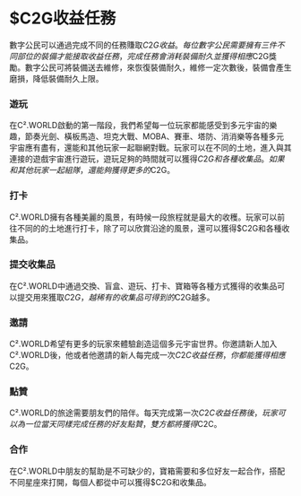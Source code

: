 # $C2G收益任務

數字公民可以通過完成不同的任務賺取$C2G收益。每位數字公民需要擁有三件不同部位的裝備才能接取收益任務，完成任務會消耗裝備耐久並獲得相應$C2G獎勵。數字公民可將裝備送去維修，來恢復裝備耐久，維修一定次數後，裝備會產生磨損，降低裝備耐久上限。

### 遊玩

在C².WORLD啟動的第一階段，我們希望每一位玩家都能感受到多元宇宙的樂趣，節奏光劍、橫板馬造、坦克大戰、MOBA、賽車、塔防、消消樂等各種多元宇宙應有盡有，還能和其他玩家一起聯網對戰。玩家可以在不同的土地，進入與其連接的遊戲宇宙進行遊玩，遊玩足夠的時間就可以獲得$C2G和各種收集品。如果和其他玩家一起組隊，還能夠獲得更多的$C2G。

### 打卡

C².WORLD擁有各種美麗的風景，有時候一段旅程就是最大的收穫。玩家可以前往不同的的土地進行打卡，除了可以欣賞沿途的風景，還可以獲得$C2G和各種收集品。

### 提交收集品

在C².WORLD中通過交換、盲盒、遊玩、打卡、寶箱等各種方式獲得的收集品可以提交用來獲取$C2G，越稀有的收集品可得到的$C2G越多。

### 邀請

C².WORLD希望有更多的玩家來體驗創造這個多元宇宙世界。你邀請新人加入C².WORLD後，他或者他邀請的新人每完成一次$C2C收益任務，你都能獲得相應$C2G。

### 點贊

C².WORLD的旅途需要朋友們的陪伴。每天完成第一次$C2C收益任務後，玩家可以為一位當天同樣完成任務的好友點贊，雙方都將獲得$C2C。

### 合作

在C².WORLD中朋友的幫助是不可缺少的，寶箱需要和多位好友一起合作，搭配不同星座來打開，每個人都從中可以獲得$C2G和收集品。
